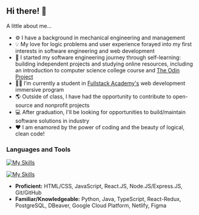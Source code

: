 ## Hi there! 👋

A little about me...

- ⚙ I have a background in mechanical engineering and management
- 💡 My love for logic problems and user experience forayed into my first interests in software engineering and web development
- 🌱 I started my software engineering journey through self-learning: building independent projects and studying online resources, including an introduction to computer science college course and [The Odin Project](https://www.theodinproject.com/)
- 👩‍🎓 I’m currently a student in [Fullstack Academy's](https://github.com/FullstackAcademy) web development immersive program
- 🌎 Outside of class, I have had the opportunity to contribute to open-source and nonprofit projects
- 💻 After graduation, I'll be looking for opportunities to build/maintain software solutions in industry
- ❤ I am enamored by the power of coding and the beauty of logical, clean code!

### Languages and Tools

[![My Skills](https://skillicons.dev/icons?i=html,css,js,react,git,github)](https://skillicons.dev)

[![My Skills](https://skillicons.dev/icons?i=ts,nodejs,gcp,netlify,figma,python,java)](https://skillicons.dev)

- **Proficient:** HTML/CSS, JavaScript, React.JS, Node.JS/Express.JS, Git/GitHub
- **Familiar/Knowledgeable:** Python, Java, TypeScript, React-Redux, PostgreSQL, DBeaver, Google Cloud Platform, Netlify, Figma
